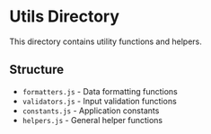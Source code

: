 
# Utils Directory

This directory contains utility functions and helpers.

## Structure
- `formatters.js` - Data formatting functions
- `validators.js` - Input validation functions
- `constants.js` - Application constants
- `helpers.js` - General helper functions
